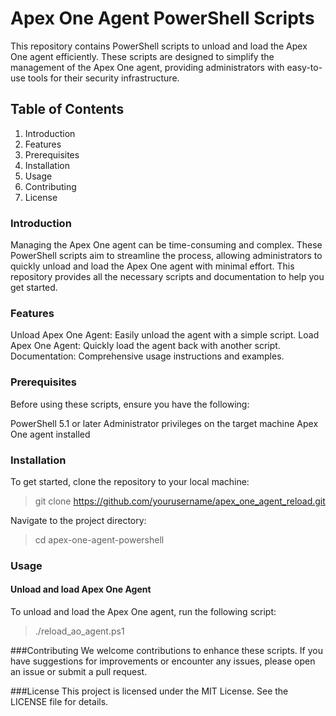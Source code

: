 # Apex One Agent PowerShell Scripts

This repository contains PowerShell scripts to unload and load the Apex One agent efficiently. These scripts are designed to simplify the management of the Apex One agent, providing administrators with easy-to-use tools for their security infrastructure.

## Table of Contents

1. Introduction
2. Features
3. Prerequisites
4. Installation
5. Usage
6. Contributing
7. License

### Introduction
Managing the Apex One agent can be time-consuming and complex. These PowerShell scripts aim to streamline the process, allowing administrators to quickly unload and load the Apex One agent with minimal effort. This repository provides all the necessary scripts and documentation to help you get started.

### Features
Unload Apex One Agent: Easily unload the agent with a simple script.
Load Apex One Agent: Quickly load the agent back with another script.
Documentation: Comprehensive usage instructions and examples.

### Prerequisites
Before using these scripts, ensure you have the following:

PowerShell 5.1 or later
Administrator privileges on the target machine
Apex One agent installed

### Installation
To get started, clone the repository to your local machine:

> git clone https://github.com/yourusername/apex_one_agent_reload.git

Navigate to the project directory:

> cd apex-one-agent-powershell

### Usage

#### Unload and load Apex One Agent
To unload and load the Apex One agent, run the following script:

> ./reload_ao_agent.ps1

###Contributing
We welcome contributions to enhance these scripts. If you have suggestions for improvements or encounter any issues, please open an issue or submit a pull request.

###License
This project is licensed under the MIT License. See the LICENSE file for details.
